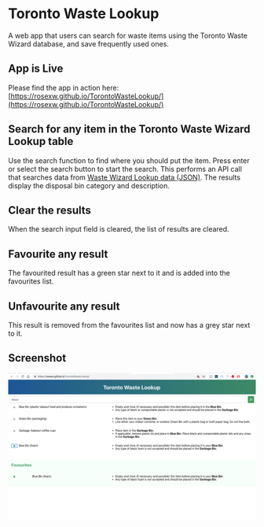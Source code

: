 # Toronto Waste Lookup
A web app that users can search for waste items using the Toronto Waste Wizard database, and save frequently used ones.

## App is Live
Please find the app in action here: [https://rosexw.github.io/TorontoWasteLookup/](https://rosexw.github.io/TorontoWasteLookup/)

## Search for any item in the Toronto Waste Wizard Lookup table
Use the search function to find where you should put the item. Press enter or select the search button to start the search. This performs an API call that searches data from [Waste Wizard Lookup data (JSON)](https://www.toronto.ca/city-government/data-research-maps/open-data/open-data-catalogue/#5ed40494-a290-7807-d5da-09ab6a56fca2). The results display the disposal bin category and description.

## Clear the results
When the search input field is cleared, the list of results are cleared.

## Favourite any result
The favourited result has a green star next to it and is added into the favourites list.

## Unfavourite any result
This result is removed from the favourites list and now has a grey star next to it.

## Screenshot
![screenshot](https://github.com/rosexw/TorontoWasteLookup/blob/master/torontowastelookup.png)